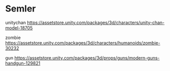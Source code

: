 # Semler
unitychan
https://assetstore.unity.com/packages/3d/characters/unity-chan-model-18705

zombie
https://assetstore.unity.com/packages/3d/characters/humanoids/zombie-30232

gun
https://assetstore.unity.com/packages/3d/props/guns/modern-guns-handgun-129821
